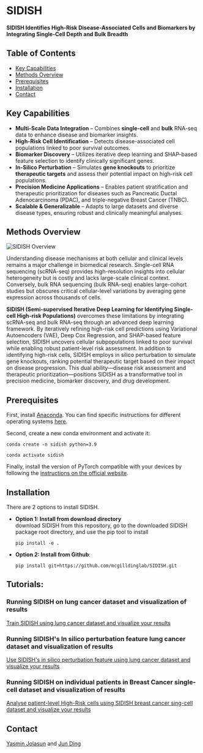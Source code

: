 # **SIDISH**  
**SIDISH Identifies High-Risk Disease-Associated Cells and Biomarkers by Integrating Single-Cell Depth and Bulk Breadth**

## Table of Contents
- [Key Capabilities](#key-capabilities)
- [Methods Overview](#methods-overview)
- [Prerequisites](#prerequisites)
- [Installation](#installation)
- [Contact](#contact)

## Key Capabilities
- **Multi-Scale Data Integration** – Combines **single-cell** and **bulk** RNA-seq data to enhance disease and biomarker insights.  
- **High-Risk Cell Identification** – Detects disease-associated cell populations linked to poor survival outcomes.  
- **Biomarker Discovery** – Utilizes iterative deep learning and SHAP-based feature selection to identify clinically significant genes.  
- **In-Silico Perturbation** – Simulates **gene knockouts** to prioritize **therapeutic targets** and assess their potential impact on high-risk cell populations.  
- **Precision Medicine Applications** – Enables patient stratification and therapeutic prioritization for diseases such as Pancreatic Ductal Adenocarcinoma (PDAC), and triple-negative Breast Cancer (TNBC).  
- **Scalable & Generalizable** – Adapts to large datasets and diverse disease types, ensuring robust and clinically meaningful analyses.  


## Methods Overview
![SIDISH Overview](SIDISH_9.jpg)

Understanding disease mechanisms at both cellular and clinical levels remains a major challenge in biomedical research. Single-cell RNA sequencing (scRNA-seq) provides high-resolution insights into cellular heterogeneity but is costly and lacks large-scale clinical context. Conversely, bulk RNA sequencing (bulk RNA-seq) enables large-cohort studies but obscures critical cellular-level variations by averaging gene expression across thousands of cells.  

**SIDISH (Semi-supervised Iterative Deep Learning for Identifying Single-cell High-risk Populations)** overcomes these limitations by integrating scRNA-seq and bulk RNA-seq through an advanced deep learning framework.  By iteratively refining high-risk cell predictions using Variational Autoencoders (VAE), Deep Cox Regression, and SHAP-based feature selection, SIDISH uncovers cellular subpopulations linked to poor survival while enabling robust patient-level risk assessment. In addition to identifying high-risk cells, SIDISH employs in silico perturbation to simulate gene knockouts, ranking potential therapeutic target based on their impact on disease progression. This dual ability—disease risk assessment and therapeutic prioritization—positions SIDISH as a transformative tool in precision medicine, biomarker discovery, and drug development.  

## Prerequisites
First, install [Anaconda](https://www.anaconda.com/). You can find specific instructions for different operating systems [here](https://conda.io/projects/conda/en/latest/user-guide/getting-started.html).

Second, create a new conda environment and activate it:
```
conda create -n sidish python=3.9
```
```
conda activate sidish
```
Finally, install the version of PyTorch compatible with your devices by following the [instructions on the official website](https://pytorch.org/get-started/locally/). 

## Installation

 There are 2 options to install SIDISH.  
* __Option 1: Install from download directory__   
    download SIDISH from this repository, go to the downloaded SIDISH package root directory, and use the pip tool to install

    ```shell
    pip install -e .
    ```
    
* __Option 2: Install from Github__:    
    ```shell
    pip install git+https://github.com/mcgilldinglab/SIDISH.git
    ```

## Tutorials:

### Running SIDISH on lung cancer dataset and visualization of results
[Train SIDISH using lung cancer dataset and visualize your results](https://github.com/mcgilldinglab/SIDISH/blob/main/TUTORIAL/tutorial.ipynb)

### Running SIDISH's In silico perturbation feature lung cancer dataset and visualization of results
[Use SIDISH's in silico perturbation feature using lung cancer dataset and visualize your results](https://github.com/mcgilldinglab/SIDISH/blob/main/TUTORIAL/tutorial%203.ipynb)

### Running SIDISH on individual patients in Breast Cancer single-cell dataset and visualization of results
[Analyse patient-level High-Risk cells using SIDISH breast cancer sing-cell dataset and visualize your results](https://github.com/mcgilldinglab/SIDISH/blob/main/TUTORIAL/tutorial%202.ipynb)

## Contact
[Yasmin Jolasun](mailto:yasmin.jolasun@mail.mcgill.ca) and [Jun Ding](mailto:jun.ding@mcgill.ca)
